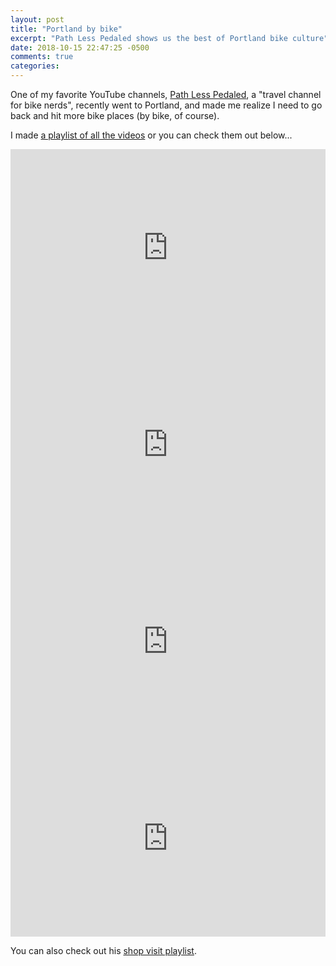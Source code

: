 ```yaml
---
layout: post
title: "Portland by bike"
excerpt: "Path Less Pedaled shows us the best of Portland bike culture"
date: 2018-10-15 22:47:25 -0500
comments: true
categories: 
---
```


One of my favorite YouTube channels, [Path Less Pedaled](https://www.youtube.com/user/russroca), a "travel channel for bike nerds", recently went to Portland, and made me realize I need to go back and hit more bike places (by bike, of course).

I made [a playlist of all the videos](https://www.youtube.com/playlist?list=PLO71fV2U3SV0QvsFXx87CGa4ZVkUBJYH-) or you can check them out below...

<iframe width="100%" height="315" src="https://www.youtube.com/embed/7KMuWfZIDCU" frameborder="0" allow="autoplay; encrypted-media" allowfullscreen></iframe>

<iframe width="100%" height="315" src="https://www.youtube.com/embed/7hfa_vRKsYo" frameborder="0" allow="autoplay; encrypted-media" allowfullscreen></iframe>

<iframe width="100%" height="315" src="https://www.youtube.com/embed/Q3lTBEuTmwM" frameborder="0" allow="autoplay; encrypted-media" allowfullscreen></iframe>

<iframe width="100%" height="315" src="https://www.youtube.com/embed/gTH9eMn4BFM" frameborder="0" allow="autoplay; encrypted-media" allowfullscreen></iframe>

You can also check out his [shop visit playlist](https://www.youtube.com/playlist?list=PLlwgJTJiCVEbIkMcTJd2gJqZpgZ91g5Sl).